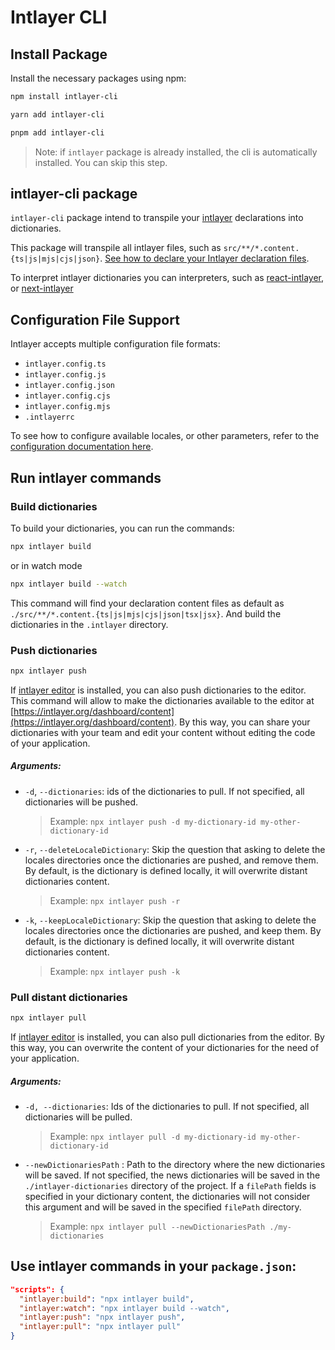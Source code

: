 # Intlayer CLI

## Install Package

Install the necessary packages using npm:

```bash
npm install intlayer-cli
```

```bash
yarn add intlayer-cli
```

```bash
pnpm add intlayer-cli
```

> Note: if `intlayer` package is already installed, the cli is automatically installed. You can skip this step.

## intlayer-cli package

`intlayer-cli` package intend to transpile your [intlayer](https://github.com/aymericzip/intlayer/blob/main/packages/intlayer/readme.md) declarations into dictionaries.

This package will transpile all intlayer files, such as `src/**/*.content.{ts|js|mjs|cjs|json}`. [See how to declare your Intlayer declaration files](https://github.com/aymericzip/intlayer/blob/main/packages/intlayer/readme.md).

To interpret intlayer dictionaries you can interpreters, such as [react-intlayer](https://github.com/aymericzip/intlayer/blob/main/packages/react-intlayer/readme.md), or [next-intlayer](https://github.com/aymericzip/intlayer/blob/main/packages/next-intlayer/readme.md)

## Configuration File Support

Intlayer accepts multiple configuration file formats:

- `intlayer.config.ts`
- `intlayer.config.js`
- `intlayer.config.json`
- `intlayer.config.cjs`
- `intlayer.config.mjs`
- `.intlayerrc`

To see how to configure available locales, or other parameters, refer to the [configuration documentation here](https://github.com/aymericzip/intlayer/blob/main/docs/docs/configuration_en.md).

## Run intlayer commands

### Build dictionaries

To build your dictionaries, you can run the commands:

```bash
npx intlayer build
```

or in watch mode

```bash
npx intlayer build --watch
```

This command will find your declaration content files as default as `./src/**/*.content.{ts|js|mjs|cjs|json|tsx|jsx}`. And build the dictionaries in the `.intlayer` directory.

### Push dictionaries

```bash
npx intlayer push
```

If [intlayer editor](https://github.com/aymericzip/intlayer/blob/main/docs/intlayer_editor_en.md) is installed, you can also push dictionaries to the editor. This command will allow to make the dictionaries available to the editor at [https://intlayer.org/dashboard/content](https://intlayer.org/dashboard/content). By this way, you can share your dictionaries with your team and edit your content without editing the code of your application.

##### Arguments:

- `-d`, `--dictionaries`: ids of the dictionaries to pull. If not specified, all dictionaries will be pushed.
  > Example: `npx intlayer push -d my-dictionary-id my-other-dictionary-id`
- `-r`, `--deleteLocaleDictionary`: Skip the question that asking to delete the locales directories once the dictionaries are pushed, and remove them. By default, is the dictionary is defined locally, it will overwrite distant dictionaries content.
  > Example: `npx intlayer push -r`
- `-k`, `--keepLocaleDictionary`: Skip the question that asking to delete the locales directories once the dictionaries are pushed, and keep them. By default, is the dictionary is defined locally, it will overwrite distant dictionaries content.
  > Example: `npx intlayer push -k`

### Pull distant dictionaries

```bash
npx intlayer pull
```

If [intlayer editor](https://github.com/aymericzip/intlayer/blob/main/docs/intlayer_editor_en.md) is installed, you can also pull dictionaries from the editor. By this way, you can overwrite the content of your dictionaries for the need of your application.

##### Arguments:

- `-d, --dictionaries`: Ids of the dictionaries to pull. If not specified, all dictionaries will be pulled.
  > Example: `npx intlayer pull -d my-dictionary-id my-other-dictionary-id`
- `--newDictionariesPath` : Path to the directory where the new dictionaries will be saved. If not specified, the news dictionaries will be saved in the `./intlayer-dictionaries` directory of the project. If a `filePath` fields is specified in your dictionary content, the dictionaries will not consider this argument and will be saved in the specified `filePath` directory.
  > Example: `npx intlayer pull --newDictionariesPath ./my-dictionaries`

## Use intlayer commands in your `package.json`:

```json
"scripts": {
  "intlayer:build": "npx intlayer build",
  "intlayer:watch": "npx intlayer build --watch",
  "intlayer:push": "npx intlayer push",
  "intlayer:pull": "npx intlayer pull"
}
```
